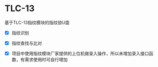 # TLC-13
基于TLC-13指纹模块的指纹锁U盘

- [x] 指纹识别

- [x] 指纹查找与比对

- [x] 项目中使用指纹模块厂家提供的上位机做录入操作，所以未增加录入接口函数，有需求使用时可自行增加
